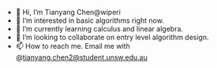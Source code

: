 - 👋 Hi, I’m Tianyang Chen@wiperi
- 👀 I’m interested in basic algorithms right now.
- 🌱 I’m currently learning calculus and linear algebra.
- 💞️ I’m looking to collaborate on entry level algorithm design.
- 📫 How to reach me. Email me with @tianyang.chen2@student.unsw.edu.au


<!---
wiperi/wiperi is a ✨ special ✨ repository because its `README.md` (this file) appears on your GitHub profile.
You can click the Preview link to take a look at your changes.
--->
